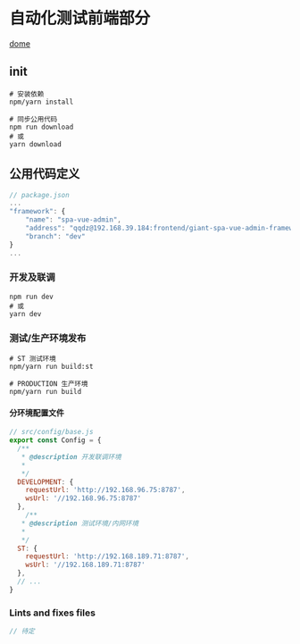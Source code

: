 自动化测试前端部分
======

[dome](https://meikang123.github.io/uiFramework/dist/#/index)

## init

```shell
# 安装依赖
npm/yarn install

# 同步公用代码
npm run download
# 或
yarn download
```

## 公用代码定义

```javascript
// package.json
...
"framework": {
    "name": "spa-vue-admin",
    "address": "qqdz@192.168.39.184:frontend/giant-spa-vue-admin-framework.git",
    "branch": "dev"
}
...
```

### 开发及联调
```shell
npm run dev
# 或
yarn dev
```

### 测试/生产环境发布

```shell
# ST 测试环境
npm/yarn run build:st

# PRODUCTION 生产环境
npm/yarn run build
```

#### 分环境配置文件
```javascript
// src/config/base.js
export const Config = {
  /**
   * @description 开发联调环境
   *
   */
  DEVELOPMENT: {
    requestUrl: 'http://192.168.96.75:8787',
    wsUrl: '//192.168.96.75:8787'
  },
    /**
   * @description 测试环境/内网环境
   *
   */
  ST: {
    requestUrl: 'http://192.168.189.71:8787',
    wsUrl: '//192.168.189.71:8787'
  },
  // ...
}

```

### Lints and fixes files
```javascript
// 待定
```
